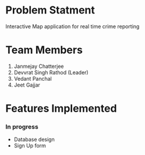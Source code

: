 # Problem Statment

Interactive Map application for real time crime reporting

# Team Members

1. Janmejay Chatterjee
2. Devvrat Singh Rathod (Leader)
3. Vedant Panchal
4. Jeet Gajjar

# Features Implemented

### In progress

- Database design
- Sign Up form
